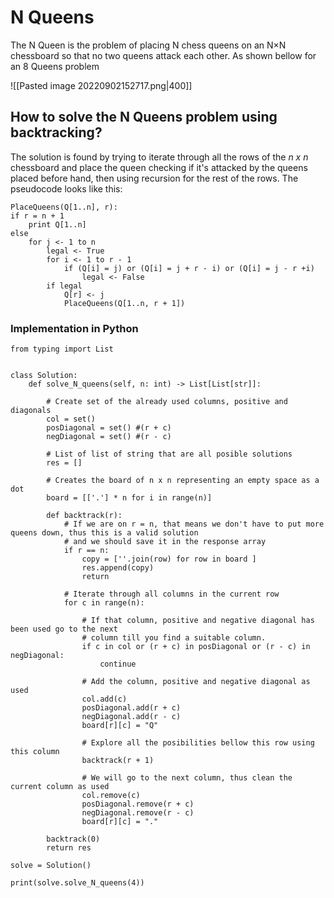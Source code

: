 # N Queens
The N Queen is the problem of placing N chess queens on an N×N chessboard so that no two queens attack each other. As shown bellow for an 8 Queens problem

![[Pasted image 20220902152717.png|400]]

## How to solve the N Queens problem using backtracking? 

The solution is found by trying to iterate through all the rows of the *n x n* chessboard and place the queen checking if it's attacked by the queens placed before hand, then using recursion for the rest of the rows. The pseudocode looks like this:

```
PlaceQueens(Q[1..n], r):
if r = n + 1
	print Q[1..n]
else
	for j <- 1 to n
		legal <- True
		for i <- 1 to r - 1
			if (Q[i] = j) or (Q[i] = j + r - i) or (Q[i] = j - r +i)
				legal <- False
		if legal
			Q[r] <- j
			PlaceQueens(Q[1..n, r + 1])
```

### Implementation in Python
```jupyter
from typing import List


class Solution:
    def solve_N_queens(self, n: int) -> List[List[str]]:
        
        # Create set of the already used columns, positive and diagonals 
        col = set()
        posDiagonal = set() #(r + c)
        negDiagonal = set() #(r - c)

        # List of list of string that are all posible solutions
        res = []

        # Creates the board of n x n representing an empty space as a dot
        board = [['.'] * n for i in range(n)]

        def backtrack(r):
            # If we are on r = n, that means we don't have to put more queens down, thus this is a valid solution
            # and we should save it in the response array
            if r == n:
                copy = [''.join(row) for row in board ]
                res.append(copy)
                return

            # Iterate through all columns in the current row
            for c in range(n):
                
                # If that column, positive and negative diagonal has been used go to the next 
                # column till you find a suitable column.
                if c in col or (r + c) in posDiagonal or (r - c) in negDiagonal:
                    continue
                    
                # Add the column, positive and negative diagonal as used
                col.add(c)
                posDiagonal.add(r + c)
                negDiagonal.add(r - c)
                board[r][c] = "Q"

                # Explore all the posibilities bellow this row using this column
                backtrack(r + 1)

                # We will go to the next column, thus clean the current column as used
                col.remove(c)
                posDiagonal.remove(r + c)
                negDiagonal.remove(r - c)
                board[r][c] = "."

        backtrack(0)
        return res

solve = Solution()

print(solve.solve_N_queens(4))

```


